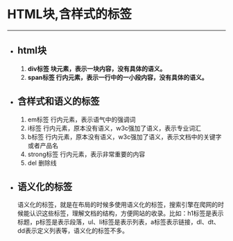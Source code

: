 HTML块,含样式的标签
===

---

* ## html块

    1. **div标签 块元素，表示一块内容，没有具体的语义。**
    1. **span标签 行内元素，表示一行中的一小段内容，没有具体的语义。**


* ## 含样式和语义的标签

    1. em标签 行内元素，表示语气中的强调词
    1. i标签 行内元素，原本没有语义，w3c强加了语义，表示专业词汇
    1. b标签 行内元素，原本没有语义，w3c强加了语义，表示文档中的关键字或者产品名
    1. strong标签 行内元素，表示非常重要的内容
    1. del 删除线


* ## 语义化的标签

    语义化的标签，就是在布局的时候多使用语义化的标签，搜索引擎在爬网的时候能认识这些标签，理解文档的结构，方便网站的收录。比如：h1标签是表示标题，p标签是表示段落，ul、li标签是表示列表，a标签表示链接，dl、dt、dd表示定义列表等，语义化的标签不多。








